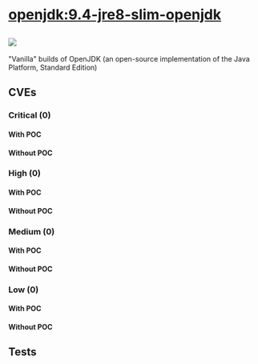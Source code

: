 # [openjdk:9.4-jre8-slim-openjdk](https://hub.docker.com/_/openjdk?tab=tags)
![](https://img.shields.io/static/v1?label=tag&message=9.4-jre8-slim-openjdk&color=blue)
---
<p>
"Vanilla" builds of OpenJDK (an open-source implementation of the Java Platform, Standard Edition)
</p>

## CVEs
### Critical (0)
#### With POC

#### Without POC


### High (0)
#### With POC

#### Without POC


### Medium (0)
#### With POC

#### Without POC


### Low (0)
#### With POC

#### Without POC


## Tests

